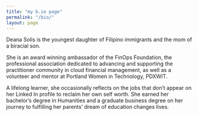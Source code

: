 ```yaml
---
title: "my b.io page"
permalink: "/bio/"
layout: page
---
```



Deana Solis is the youngest daughter of Filipino immigrants and the mom of a biracial son.

She is an award winning ambassador of the FinOps Foundation, the professional association dedicated to advancing and supporting the practitioner community in cloud financial management, as well as a volunteer and mentor at Portland Women in Technology, PDXWIT.

A lifelong learner, she occasionally reflects on the jobs that don’t appear on her Linked In profile to reclaim her own self worth. She earned her bachelor’s degree in Humanities and a graduate business degree on her journey to fulfilling her parents’ dream of education changes lives.
